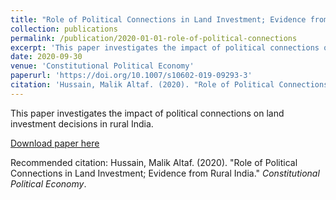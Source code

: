 ```yaml
---
title: "Role of Political Connections in Land Investment; Evidence from Rural India"
collection: publications
permalink: /publication/2020-01-01-role-of-political-connections
excerpt: 'This paper investigates the impact of political connections on land investment decisions in rural India.'
date: 2020-09-30
venue: 'Constitutional Political Economy'
paperurl: 'https://doi.org/10.1007/s10602-019-09293-3'
citation: 'Hussain, Malik Altaf. (2020). "Role of Political Connections in Land Investment; Evidence from Rural India." <i>Constitutional Political Economy</i>.'
---
```

This paper investigates the impact of political connections on land investment decisions in rural India.

[Download paper here](http://malikahussain.github.io/files/paper2.pdf)

Recommended citation: Hussain, Malik Altaf. (2020). "Role of Political Connections in Land Investment; Evidence from Rural India." <i>Constitutional Political Economy</i>.
